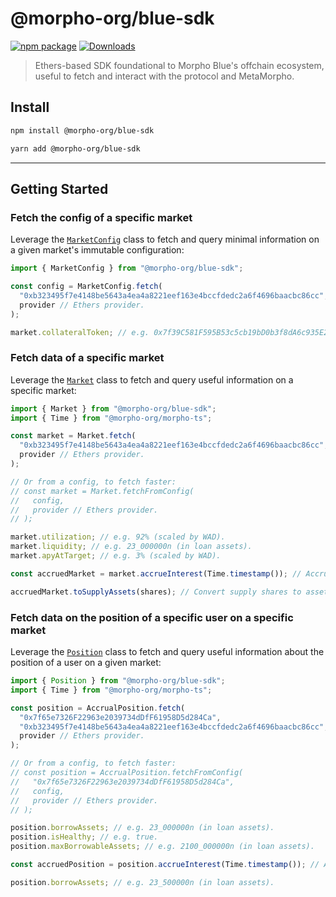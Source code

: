 # @morpho-org/blue-sdk

[![npm package][npm-img]][npm-url]
[![Downloads][downloads-img]][downloads-url]

> Ethers-based SDK foundational to Morpho Blue's offchain ecosystem, useful to fetch and interact with the protocol and MetaMorpho.

## Install

```bash
npm install @morpho-org/blue-sdk
```

```bash
yarn add @morpho-org/blue-sdk
```

---

## Getting Started

### Fetch the config of a specific market

Leverage the [`MarketConfig`](./src/market/MarketConfig.ts) class to fetch and query minimal information on a given market's immutable configuration:

```typescript
import { MarketConfig } from "@morpho-org/blue-sdk";

const config = MarketConfig.fetch(
  "0xb323495f7e4148be5643a4ea4a8221eef163e4bccfdedc2a6f4696baacbc86cc",
  provider // Ethers provider.
);

market.collateralToken; // e.g. 0x7f39C581F595B53c5cb19bD0b3f8dA6c935E2Ca0.
```

### Fetch data of a specific market

Leverage the [`Market`](./src/market/Market.ts) class to fetch and query useful information on a specific market:

```typescript
import { Market } from "@morpho-org/blue-sdk";
import { Time } from "@morpho-org/morpho-ts";

const market = Market.fetch(
  "0xb323495f7e4148be5643a4ea4a8221eef163e4bccfdedc2a6f4696baacbc86cc",
  provider // Ethers provider.
);

// Or from a config, to fetch faster:
// const market = Market.fetchFromConfig(
//   config,
//   provider // Ethers provider.
// );

market.utilization; // e.g. 92% (scaled by WAD).
market.liquidity; // e.g. 23_000000n (in loan assets).
market.apyAtTarget; // e.g. 3% (scaled by WAD).

const accruedMarket = market.accrueInterest(Time.timestamp()); // Accrue interest to the latest's timestamp.

accruedMarket.toSupplyAssets(shares); // Convert supply shares to assets.
```

### Fetch data on the position of a specific user on a specific market

Leverage the [`Position`](./src/position/Position.ts) class to fetch and query useful information about the position of a user on a given market:

```typescript
import { Position } from "@morpho-org/blue-sdk";
import { Time } from "@morpho-org/morpho-ts";

const position = AccrualPosition.fetch(
  "0x7f65e7326F22963e2039734dDfF61958D5d284Ca",
  "0xb323495f7e4148be5643a4ea4a8221eef163e4bccfdedc2a6f4696baacbc86cc",
  provider // Ethers provider.
);

// Or from a config, to fetch faster:
// const position = AccrualPosition.fetchFromConfig(
//   "0x7f65e7326F22963e2039734dDfF61958D5d284Ca",
//   config,
//   provider // Ethers provider.
// );

position.borrowAssets; // e.g. 23_000000n (in loan assets).
position.isHealthy; // e.g. true.
position.maxBorrowableAssets; // e.g. 2100_000000n (in loan assets).

const accruedPosition = position.accrueInterest(Time.timestamp()); // Accrue interest to the latest's timestamp.

position.borrowAssets; // e.g. 23_500000n (in loan assets).
```

[downloads-img]: https://img.shields.io/npm/dt/@morpho-org/blue-sdk
[downloads-url]: https://www.npmtrends.com/@morpho-org/blue-sdk
[npm-img]: https://img.shields.io/npm/v/@morpho-org/blue-sdk
[npm-url]: https://www.npmjs.com/package/@morpho-org/blue-sdk
